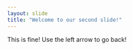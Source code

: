 ```yaml
---
layout: slide
title: "Welcome to our second slide!"
---
```

This is fine!
Use the left arrow to go back!
